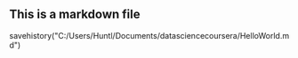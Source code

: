 ## This is a markdown file
savehistory("C:/Users/Huntl/Documents/datasciencecoursera/HelloWorld.md")
